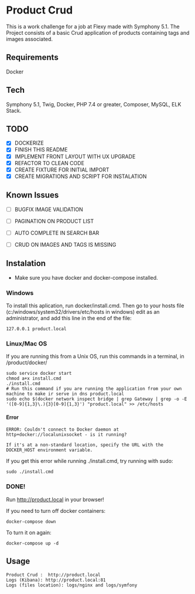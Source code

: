 # Product Crud
This is a work challenge for a job at Flexy made with Symphony 5.1. The Project consists of a basic Crud application of products containing tags and images associated.

## Requirements
Docker

## Tech
Symphony 5.1, Twig, Docker, PHP 7.4 or greater, Composer, MySQL, ELK Stack.


## TODO
- [X] DOCKERIZE 
- [X] FINISH THIS README
- [X] IMPLEMENT FRONT LAYOUT WITH UX UPGRADE
- [X] REFACTOR TO CLEAN CODE
- [X] CREATE FIXTURE FOR INITIAL IMPORT
- [X] CREATE MIGRATIONS AND SCRIPT FOR INSTALATION

## Known Issues
- [ ] BUGFIX IMAGE VALIDATION
- [ ] PAGINATION ON PRODUCT LIST
- [ ] AUTO COMPLETE IN SEARCH BAR
- [ ] CRUD ON IMAGES AND TAGS IS MISSING


## Instalation
* Make sure you have docker and docker-compose installed.

### Windows
To install this aplication, run docker/install.cmd.
Then go to your hosts file (c:/windows/system32/drivers/etc/hosts in windows) edit as an administrator, and add this line in the end of the file:
```
127.0.0.1 product.local
```

### Linux/Mac OS
 If you are running this from a Unix OS, run this commands in a terminal, in /product/docker/
```
sudo service docker start
chmod a+x install.cmd 
./install.cmd 
# Run this command if you are running the application from your own machine to make ir serve in dns product.local
sudo echo $(docker network inspect bridge | grep Gateway | grep -o -E '([0-9]{1,3}\.){3}[0-9]{1,3}') "product.local" >> /etc/hosts
```

#### Error
```
ERROR: Couldn't connect to Docker daemon at http+docker://localunixsocket - is it running?

If it's at a non-standard location, specify the URL with the DOCKER_HOST environment variable.
```
If you get this error while running ./install.cmd, try running with sudo:
```
sudo ./install.cmd
```

### DONE!
Run http://product.local in your browser!

If you need to turn off docker containers:
```
docker-compose down
```
To turn it on again:
```
docker-compose up -d
```
## Usage
    Product Crud :  http://product.local 
    Logs (Kibana): http://product.local:81
    Logs (files location): logs/nginx and logs/symfony
